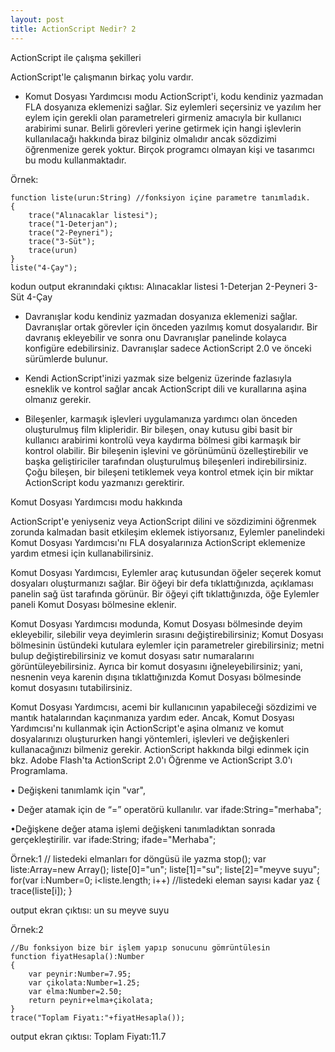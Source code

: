 ```yaml
---
layout: post
title: ActionScript Nedir? 2
---
```



ActionScript ile çalışma şekilleri

ActionScript'le çalışmanın birkaç yolu vardır.
- Komut Dosyası Yardımcısı modu ActionScript'i, kodu kendiniz yazmadan FLA dosyanıza
eklemenizi sağlar. Siz eylemleri seçersiniz ve yazılım her eylem için gerekli olan parametreleri
girmeniz amacıyla bir kullanıcı arabirimi sunar.
Belirli görevleri yerine getirmek için hangi işlevlerin kullanılacağı hakkında biraz bilginiz
olmalıdır ancak sözdizimi öğrenmenize gerek yoktur. Birçok programcı olmayan kişi ve
tasarımcı bu modu kullanmaktadır.

Örnek:

	function liste(urun:String) //fonksiyon içine parametre tanımladık.
	{
		trace("Alınacaklar listesi");
		trace("1-Deterjan");
		trace("2-Peyneri");
		trace("3-Süt");
		trace(urun)
	}
	liste("4-Çay");

kodun output ekranındaki çıktısı:
Alınacaklar listesi
1-Deterjan
2-Peyneri
3-Süt
4-Çay

- Davranışlar kodu kendiniz yazmadan dosyanıza eklemenizi sağlar. Davranışlar ortak görevler
için önceden yazılmış komut dosyalarıdır. Bir davranış ekleyebilir ve sonra onu Davranışlar
panelinde kolayca konfigüre edebilirsiniz. Davranışlar sadece ActionScript 2.0 ve önceki
sürümlerde bulunur.

- Kendi ActionScript'inizi yazmak size belgeniz üzerinde fazlasıyla esneklik ve kontrol sağlar
ancak ActionScript dili ve kurallarına aşina olmanız gerekir.

- Bileşenler, karmaşık işlevleri uygulamanıza yardımcı olan önceden oluşturulmuş film
klipleridir. Bir bileşen, onay kutusu gibi basit bir kullanıcı arabirimi kontrolü veya kaydırma
bölmesi gibi karmaşık bir kontrol olabilir. Bir bileşenin işlevini ve görünümünü özelleştirebilir ve
başka geliştiriciler tarafından oluşturulmuş bileşenleri indirebilirsiniz. Çoğu bileşen, bir bileşeni
tetiklemek veya kontrol etmek için bir miktar ActionScript kodu yazmanızı gerektirir.



Komut Dosyası Yardımcısı modu hakkında

ActionScript'e yeniyseniz veya ActionScript dilini ve sözdizimini öğrenmek zorunda kalmadan
basit etkileşim eklemek istiyorsanız, Eylemler panelindeki Komut Dosyası Yardımcısı'nı FLA
dosyalarınıza ActionScript eklemenize yardım etmesi için kullanabilirsiniz.

Komut Dosyası Yardımcısı, Eylemler araç kutusundan öğeler seçerek komut dosyaları
oluşturmanızı sağlar. Bir öğeyi bir defa tıklattığınızda, açıklaması panelin sağ üst tarafında
görünür. Bir öğeyi çift tıklattığınızda, öğe Eylemler paneli Komut Dosyası bölmesine eklenir.

Komut Dosyası Yardımcısı modunda, Komut Dosyası bölmesinde deyim ekleyebilir, silebilir veya
deyimlerin sırasını değiştirebilirsiniz; Komut Dosyası bölmesinin üstündeki kutulara eylemler
için parametreler girebilirsiniz; metni bulup değiştirebilirsiniz ve komut dosyası satır
numaralarını görüntüleyebilirsiniz. Ayrıca bir komut dosyasını iğneleyebilirsiniz; yani,
nesnenin veya karenin dışına tıklattığınızda Komut Dosyası bölmesinde komut dosyasını
tutabilirsiniz.

Komut Dosyası Yardımcısı, acemi bir kullanıcının yapabileceği sözdizimi ve mantık hatalarından
kaçınmanıza yardım eder. Ancak, Komut Dosyası Yardımcısı'nı kullanmak için ActionScript'e
aşina olmanız ve komut dosyalarınızı oluştururken hangi yöntemleri, işlevleri ve değişkenleri
kullanacağınızı bilmeniz gerekir. ActionScript hakkında bilgi edinmek için bkz. Adobe Flash'ta
ActionScript 2.0'ı Öğrenme ve ActionScript 3.0'ı Programlama.


• Değişkeni tanımlamk için "var",

• Değer atamak için de “=” operatörü kullanılır.
var ifade:String="merhaba";

•Değişkene değer atama işlemi değişkeni tanımladıktan sonrada gerçekleştirilir.
var ifade:String;
ifade="Merhaba";

Örnek:1
	// listedeki elmanları for döngüsü ile yazma
	stop();
	var liste:Array=new Array();
	liste[0]="un";
	liste[1]="su";
	liste[2]="meyve suyu";
	for(var i:Number=0; i<liste.length; i++) //listedeki eleman sayısı kadar yaz
	{
		trace(liste[i]);
	}

output ekran çıktısı:
un
su
meyve suyu

Örnek:2

	//Bu fonksiyon bize bir işlem yapıp sonucunu gömrüntülesin
	function fiyatHesapla():Number
	{
		var peynir:Number=7.95;
		var çikolata:Number=1.25;
		var elma:Number=2.50;
		return peynir+elma+çikolata;
	}
	trace("Toplam Fiyatı:"+fiyatHesapla());

output ekran çıktısı:
Toplam Fiyatı:11.7

